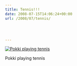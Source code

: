 ```yaml
---
title: Tennis!!!
date: 2008-07-15T14:06:24+00:00
url: /2008/07/tennis/




---
```

<div class="flickr">
  <a href="http://www.flickr.com/photos/schreibblogade/2672645837/" title="Pokki playing tennis"><img src="//farm4.static.flickr.com/3027/2672645837_a9af6dc2d5.jpg" alt="Pokki playing tennis" /></a></p>

  <p>
    Pokki playing tennis
  </p>
</div>
